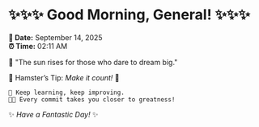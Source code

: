 # ✨✨✨ Good Morning, General! ✨✨✨

**📅 Date:** September 14, 2025  
**⏰ Time:** 02:11 AM  

🌅 "The sun rises for those who dare to dream big."  

🐹 Hamster’s Tip: _Make it count!_ 💪  

```
🚀 Keep learning, keep improving.  
🧑‍💻 Every commit takes you closer to greatness!  
```

✨ *Have a Fantastic Day!* ✨  
